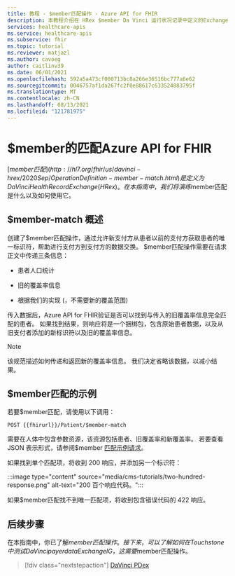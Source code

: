 ```yaml
---
title: 教程 - $member匹配操作 - Azure API for FHIR
description: 本教程介绍在 HRex $member Da Vinci 运行状况记录中定义的Exchange (匹配) 。
services: healthcare-apis
ms.service: healthcare-apis
ms.subservice: fhir
ms.topic: tutorial
ms.reviewer: matjazl
ms.author: cavoeg
author: caitlinv39
ms.date: 06/01/2021
ms.openlocfilehash: 592a5a473cf000713bc8a266e36516bc777a6e62
ms.sourcegitcommit: 0046757af1da267fc2f0e88617c633524883795f
ms.translationtype: MT
ms.contentlocale: zh-CN
ms.lasthandoff: 08/13/2021
ms.locfileid: "121781975"
---
```

# <a name="member-match-operation-for-azure-api-for-fhir"></a>$member的匹配Azure API for FHIR

[$member匹配](http://hl7.org/fhir/us/davinci-hrex/2020Sep/OperationDefinition-member-match.html)是定义为 Da Vinci Health Record Exchange (HRex) 。 在本指南中，我们将演练$member匹配是什么以及如何使用它。

## <a name="overview-of-member-match"></a>$member-match 概述

创建了$member匹配操作，通过允许新支付方从患者以前的支付方获取患者的唯一标识符，帮助进行支付方到支付方的数据交换。 $member匹配操作需要在请求正文中传递三条信息：

* 患者人口统计

* 旧的覆盖率信息

* 根据我们的实现 (，不需要新的覆盖范围) 

传入数据后，Azure API for FHIR验证是否可以找到与传入的旧覆盖率信息完全匹配的患者。 如果找到结果，则响应将是一个捆绑包，包含原始患者数据，以及从旧支付者添加的新标识符以及旧的覆盖率信息。

> [!NOTE]
> 该规范描述如何传递和返回新的覆盖率信息。 我们决定省略该数据，以减小结果。

## <a name="example-of-member-match"></a>$member匹配的示例

若要$member匹配，请使用以下调用：

`POST {{fhirurl}}/Patient/$member-match`

需要在人体中包含参数资源，该资源包括患者、旧覆盖率和新覆盖率。 若要查看 JSON 表示形式，请参阅$member [匹配示例请求](http://hl7.org/fhir/us/davinci-hrex/2020Sep/Parameters-member-match-in.json.html)。

如果找到单个匹配项，将收到 200 响应，并添加另一个标识符：

:::image type="content" source="media/cms-tutorials/two-hundred-response.png" alt-text="200 百个响应代码。":::

如果$member匹配找不到唯一匹配项，将收到包含错误代码的 422 响应。

## <a name="next-steps"></a>后续步骤

在本指南中，你已了解$member匹配操作。 接下来，可以了解如何在 Touchstone 中测试 Da Vinci payer data Exchange IG，这需要$member匹配操作。

>[!div class="nextstepaction"]
>[DaVinci PDex](../fhir/davinci-pdex-tutorial.md)